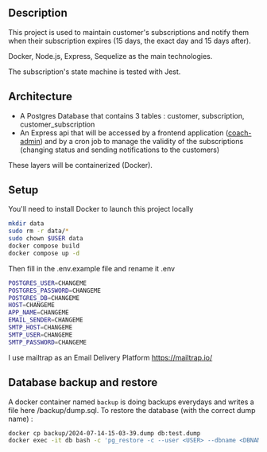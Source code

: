 ## Description

This project is used to maintain customer's subscriptions and notify them when their subscription expires (15 days, the exact day and 15 days after).

Docker, Node.js, Express, Sequelize as the main technologies.

The subscription's state machine is tested with Jest.

## Architecture

- A Postgres Database that contains 3 tables : customer, subscription, customer_subscription
- An Express api that will be accessed by a frontend application ([coach-admin](https://github.com/AudreyFI/coach-admin)) and by a cron job to manage the validity of the subscriptions (changing status and sending notifications to the customers)

These layers will be containerized (Docker).

## Setup

You'll need to install Docker to launch this project locally

```bash
mkdir data
sudo rm -r data/*
sudo chown $USER data
docker compose build
docker compose up -d
```

Then fill in the .env.example file and rename it .env

```bash
POSTGRES_USER=CHANGEME
POSTGRES_PASSWORD=CHANGEME
POSTGRES_DB=CHANGEME
HOST=CHANGEME
APP_NAME=CHANGEME
EMAIL_SENDER=CHANGEME
SMTP_HOST=CHANGEME
SMTP_USER=CHANGEME
SMTP_PASSWORD=CHANGEME
```

I use mailtrap as an Email Delivery Platform https://mailtrap.io/

## Database backup and restore

A docker container named `backup` is doing backups everydays and writes a file here /backup/dump.sql. To restore the database (with the correct dump name) :

```bash
docker cp backup/2024-07-14-15-03-39.dump db:test.dump
docker exec -it db bash -c 'pg_restore -c --user <USER> --dbname <DBNAME> /test.dump'
```
